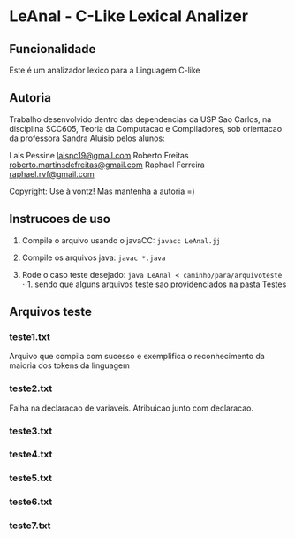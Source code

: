 # LeAnal - C-Like Lexical Analizer

## Funcionalidade

Este é um analizador lexico para a Linguagem C-like

## Autoria

Trabalho desenvolvido dentro das dependencias da USP Sao Carlos, na disciplina SCC605, Teoria da Computacao e Compiladores, sob orientacao da professora Sandra Aluisio pelos alunos:

Lais Pessine		laispc19@gmail.com
Roberto Freitas		roberto.martinsdefreitas@gmail.com
Raphael Ferreira	raphael.rvf@gmail.com

Copyright: Use à vontz! Mas mantenha a autoria =)

## Instrucoes de uso

1. Compile o arquivo usando o javaCC: `javacc LeAnal.jj`

2. Compile os arquivos java: `javac *.java`

3. Rode o caso teste desejado: `java LeAnal < caminho/para/arquivoteste`
⋅⋅1. sendo que alguns arquivos teste sao providenciados na pasta Testes

## Arquivos teste

### teste1.txt
Arquivo que compila com sucesso e exemplifica o reconhecimento da maioria dos tokens da linguagem

### teste2.txt
Falha na declaracao de variaveis. Atribuicao junto com declaracao.

### teste3.txt
### teste4.txt
### teste5.txt
### teste6.txt
### teste7.txt
